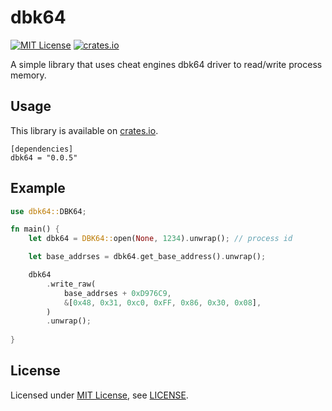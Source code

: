 # dbk64
[![MIT License](https://img.shields.io/badge/License-MIT-yellow.svg)](https://opensource.org/licenses/MIT)
[![crates.io](https://img.shields.io/crates/v/dbk64.svg)](https://crates.io/crates/dbk64)

A simple library that uses cheat engines dbk64 driver to read/write process memory.

## Usage
This library is available on [crates.io](https://crates.io/crates/dbk64).

```text
[dependencies]
dbk64 = "0.0.5"
```

## Example
```rust
use dbk64::DBK64;

fn main() {
    let dbk64 = DBK64::open(None, 1234).unwrap(); // process id

    let base_addrses = dbk64.get_base_address().unwrap();

    dbk64
        .write_raw(
            base_addrses + 0xD976C9,
            &[0x48, 0x31, 0xc0, 0xFF, 0x86, 0x30, 0x08],
        )
        .unwrap();
    
}

```

## License
Licensed under [MIT License](https://opensource.org/licenses/MIT), see [LICENSE](LICENSE).
